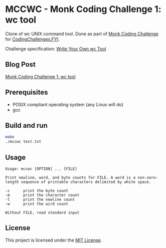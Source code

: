 # MCCWC - Monk Coding Challenge 1: wc tool


Clone of wc UNIX command tool. Done as part of [Monk Coding Challenge](https://shellmonk.io/posts/monk-coding-challenge-0-prelude/) for [CodingChallenges.FYI](https://codingchallenges.fyi).

Challenge specification: [Write Your Own wc Tool](https://codingchallenges.fyi/challenges/challenge-wc)

## Blog Post

[Monk Coding Challenge 1: wc tool](https://shellmonk.io/posts/monk-coding-challenge-1-wc/)


## Prerequisites

- POSIX compliant operating system (any Linux will do)
- gcc

## Build and run

```bash
make
./mccwc test.txt
```

## Usage
```
Usage: mccwc [OPTION] ... [FILE]

Print newline, word, and byte counts for FILE. A word is a non-zero-length sequence of printable characters delimited by white space.

-c      print the byte count
-m      print the character count
-l      print the newline count
-w      print the wird count

Without FILE, read standard input
```

## License

This project is licensed under the [MIT License](http://opensource.org/licenses/MIT).